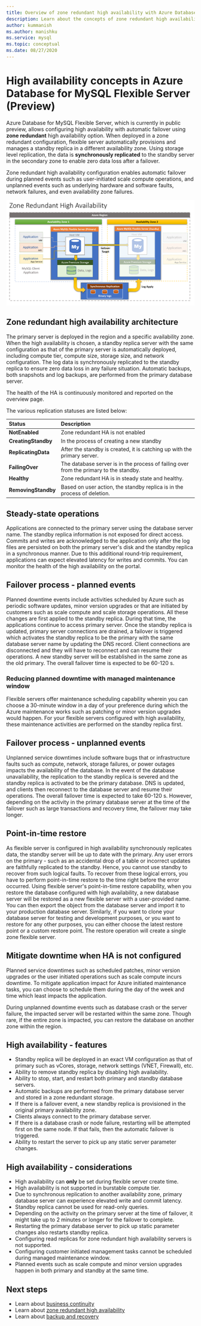 ```yaml
---
title: Overview of zone redundant high availability with Azure Database for MySQL Flexible Server
description: Learn about the concepts of zone redundant high availability with Azure Database for MySQL Flexible Server
author: kummanish
ms.author: manishku
ms.service: mysql
ms.topic: conceptual
ms.date: 08/27/2020
---
```


# High availability concepts in Azure Database for MySQL Flexible Server (Preview)

Azure Database for MySQL Flexible Server, which is currently in public preview, allows configuring high availability with automatic failover using **zone redundant** high availability option. When deployed in a zone redundant configuration, flexible server automatically provisions and manages a standby replica in a different availability zone. Using storage level replication, the data is **synchronously replicated** to the standby server in the secondary zone to enable zero data loss after a failover.

Zone redundant high availability configuration enables automatic failover during planned events such as user-initiated scale compute operations, and unplanned events such as underlying hardware and software faults, network failures, and even availability zone failures.

![view of zone redundant high availability](./media/concepts-high-availability/1-flexible-server-overview-zone-redundant-ha.png)

## Zone redundant high availability architecture

The primary server is deployed in the region and a specific availability zone. When the high availability is chosen, a standby replica server with the same configuration as that of the primary server is automatically deployed, including compute tier, compute size, storage size, and network configuration. The log data is synchronously replicated to the standby replica to ensure zero data loss in any failure situation. Automatic backups, both snapshots and log backups, are performed from the primary database server. 

The health of the HA is continuously monitored and reported on the overview page.

The various replication statuses are listed below:

| **Status** | **Description** |
| :----- | :------ |
| <b>NotEnabled | Zone redundant HA is not enabled |
| <b>CreatingStandby | In the process of creating a new standby |
| <b>ReplicatingData | After the standby is created, it is catching up with the primary server. |
| <b>FailingOver | The database server is in the process of failing over from the primary to the standby. |
| <b>Healthy | Zone redundant HA is in steady state and healthy. |
| <b>RemovingStandby | Based on user action, the standby replica is in the process of deletion.| 

## Steady-state operations

Applications are connected to the primary server using the database server name. The standby replica information is not exposed for direct access. Commits and writes are acknowledged to the application only after the log files are persisted on both the primary server's disk and the standby replica in a synchronous manner. Due to this additional round-trip requirement, applications can expect elevated latency for writes and commits. You can monitor the health of the high availability on the portal.

## Failover process - planned events

Planned downtime events include activities scheduled by Azure such as periodic software updates, minor version upgrades or that are initiated by customers such as scale compute and scale storage operations. All these changes are first applied to the standby replica. During that time, the applications continue to access primary server. Once the standby replica is updated, primary server connections are drained, a failover is triggered which activates the standby replica to be the primary with the same database server name by updating the DNS record. Client connections are disconnected and they will have to reconnect and can resume their operations. A new standby server will be established in the same zone as the old primary. The overall failover time is expected to be 60-120 s. 

### Reducing planned downtime with managed maintenance window

Flexible servers offer maintenance scheduling capability wherein you can choose a 30-minute window in a day of your preference during which the Azure maintenance works such as patching or minor version upgrades would happen. For your flexible servers configured with high availability, these maintenance activities are performed on the standby replica first. 


## Failover process - unplanned events
Unplanned service downtimes include software bugs that or infrastructure faults such as compute, network, storage failures, or power outages impacts the availability of the database. In the event of the database unavailability, the replication to the standby replica is severed and the standby replica is activated to be the primary database. DNS is updated, and clients then reconnect to the database server and resume their operations. The overall failover time is expected to take 60-120 s. However, depending on the activity in the primary database server at the time of the failover such as large transactions and recovery time, the failover may take longer.

## Point-in-time restore 
As flexible server is configured in high availability synchronously replicates data, the standby server will be up to date with the primary. Any user errors on the primary - such as an accidental drop of a table or incorrect updates are faithfully replicated to the standby. Hence, you cannot use standby to recover from such logical faults. To recover from these logical errors, you have to perform point-in-time restore to the time right before the error occurred. Using flexible server's point-in-time restore capability, when you restore the database configured with high availability, a new database server will be restored as a new flexible server with a user-provided name. You can then export the object from the database server and import it to your production database server. Similarly, if you want to clone your database server for testing and development purposes, or you want to restore for any other purposes, you can either choose the latest restore point or a custom restore point. The restore operation will create a single zone flexible server.

## Mitigate downtime when HA is not configured

Planned service downtimes such as scheduled patches, minor version upgrades or the user initiated operations such as scale compute incurs downtime. To mitigate application impact for Azure initiated maintenance tasks, you can choose to schedule them during the day of the week and time which least impacts the application. 

During unplanned downtime events such as database crash or the server failure, the impacted server will be restarted within the same zone. Though rare, if the entire zone is impacted, you can restore the database on another zone within the region. 


## High availability - features

-   Standby replica will be deployed in an exact VM configuration as that of primary such as vCores, storage, network settings (VNET, Firewall), etc.
-   Ability to remove standby replica by disabling high availability.
-   Ability to stop, start, and restart both primary and standby database servers.
-   Automatic backups are performed from the primary database server and stored in a zone redundant storage.
-   If there is a failover event, a new standby replica is provisioned in the original primary availability zone.
-   Clients always connect to the primary database server.
-   If there is a database crash or node failure, restarting will be attempted first on the same node. If that fails, then the automatic failover is triggered.
-   Ability to restart the server to pick up any static server parameter changes.

## High availability - considerations

-   High availability can **only** be set during flexible server create time.
-   High availability is not supported in burstable compute tier.
-   Due to synchronous replication to another availability zone, primary database server can experience elevated write and commit latency.
-   Standby replica cannot be used for read-only queries.
-   Depending on the activity on the primary server at the time of failover, it might take up to 2 minutes or longer for the failover to complete.
-   Restarting the primary database server to pick up static parameter changes also restarts standby replica.
-   Configuring read replicas for zone redundant high availability servers is not supported.
-   Configuring customer initiated management tasks cannot be scheduled during managed maintenance window.
-   Planned events such as scale compute and minor version upgrades happen in both primary and standby at the same time. 

## Next steps

-   Learn about [business continuity](./concepts-business-continuity.md)
-   Learn about [zone redundant high availability](./concepts-high-availability.md)
-   Learn about [backup and recovery](./concepts-backup-restore.md)
